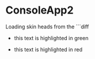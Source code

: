 # ConsoleApp2
Loading skin heads from the ```diff
+ this text is highlighted in green
- this text is highlighted in red
``` subsection to compile a tier list
